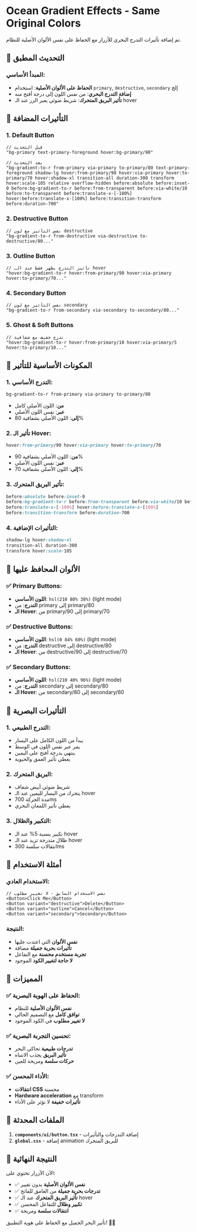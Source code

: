 # Ocean Gradient Effects - Same Original Colors

تم إضافة تأثيرات التدرج البحري للأزرار مع الحفاظ على نفس الألوان الأصلية للنظام.

## 🎨 التحديث المطبق

### المبدأ الأساسي:
- **الحفاظ على الألوان الأصلية**: استخدام `primary`, `destructive`, `secondary` إلخ
- **إضافة التدرج البحري**: من نفس اللون إلى درجة أفتح منه
- **تأثير البريق المتحرك**: شريط ضوئي يعبر الزر عند الـ hover

## 🌊 التأثيرات المضافة

### 1. Default Button
```tsx
// قبل التحديث
"bg-primary text-primary-foreground hover:bg-primary/90"

// بعد التحديث
"bg-gradient-to-r from-primary via-primary to-primary/80 text-primary-foreground shadow-lg hover:from-primary/90 hover:via-primary hover:to-primary/70 hover:shadow-xl transition-all duration-300 transform hover:scale-105 relative overflow-hidden before:absolute before:inset-0 before:bg-gradient-to-r before:from-transparent before:via-white/10 before:to-transparent before:translate-x-[-100%] hover:before:translate-x-[100%] before:transition-transform before:duration-700"
```

### 2. Destructive Button
```tsx
// نفس التأثير مع لون destructive
"bg-gradient-to-r from-destructive via-destructive to-destructive/80..."
```

### 3. Outline Button
```tsx
// تأثير التدرج يظهر فقط عند الـ hover
"hover:bg-gradient-to-r hover:from-primary/90 hover:via-primary hover:to-primary/70..."
```

### 4. Secondary Button
```tsx
// نفس التأثير مع لون secondary
"bg-gradient-to-r from-secondary via-secondary to-secondary/80..."
```

### 5. Ghost & Soft Buttons
```tsx
// تدرج خفيف مع شفافية
"hover:bg-gradient-to-r hover:from-primary/10 hover:via-primary/5 hover:to-primary/10..."
```

## 🎯 المكونات الأساسية للتأثير

### 1. التدرج الأساسي:
```css
bg-gradient-to-r from-primary via-primary to-primary/80
```
- **من**: اللون الأصلي كامل
- **عبر**: نفس اللون الأصلي
- **إلى**: اللون الأصلي بشفافية 80%

### 2. تأثير الـ Hover:
```css
hover:from-primary/90 hover:via-primary hover:to-primary/70
```
- **من**: اللون الأصلي بشفافية 90%
- **عبر**: نفس اللون الأصلي
- **إلى**: اللون الأصلي بشفافية 70%

### 3. تأثير البريق المتحرك:
```css
before:absolute before:inset-0 
before:bg-gradient-to-r before:from-transparent before:via-white/10 before:to-transparent 
before:translate-x-[-100%] hover:before:translate-x-[100%] 
before:transition-transform before:duration-700
```

### 4. التأثيرات الإضافية:
```css
shadow-lg hover:shadow-xl 
transition-all duration-300 
transform hover:scale-105
```

## 🎨 الألوان المحافظ عليها

### ✅ Primary Buttons:
- **اللون الأساسي**: `hsl(210 80% 38%)` (light mode)
- **التدرج**: من primary إلى primary/80
- **الـ Hover**: من primary/90 إلى primary/70

### ✅ Destructive Buttons:
- **اللون الأساسي**: `hsl(0 84% 60%)` (light mode)
- **التدرج**: من destructive إلى destructive/80
- **الـ Hover**: من destructive/90 إلى destructive/70

### ✅ Secondary Buttons:
- **اللون الأساسي**: `hsl(210 40% 96%)` (light mode)
- **التدرج**: من secondary إلى secondary/80
- **الـ Hover**: من secondary/80 إلى secondary/60

## 🌊 التأثيرات البصرية

### 1. التدرج الطبيعي:
- يبدأ من اللون الكامل على اليسار
- يمر عبر نفس اللون في الوسط
- ينتهي بدرجة أفتح على اليمين
- يعطي تأثير العمق والحيوية

### 2. البريق المتحرك:
- شريط ضوئي أبيض شفاف
- يتحرك من اليسار لليمين عند الـ hover
- مدة الحركة 700ms
- يعطي تأثير اللمعان البحري

### 3. التكبير والظلال:
- تكبير بنسبة 5% عند الـ hover
- ظلال متدرجة تزيد عند الـ hover
- انتقالات سلسة 300ms

## 📱 أمثلة الاستخدام

### الاستخدام العادي:
```tsx
// نفس الاستخدام السابق - لا تغيير مطلوب
<Button>Click Me</Button>
<Button variant="destructive">Delete</Button>
<Button variant="outline">Cancel</Button>
<Button variant="secondary">Secondary</Button>
```

### النتيجة:
- **نفس الألوان** التي اعتدت عليها
- **تأثيرات بحرية جميلة** مضافة
- **تجربة مستخدم محسنة** مع التفاعل
- **لا حاجة لتغيير الكود** الموجود

## 🎉 المميزات

### ✅ الحفاظ على الهوية البصرية:
- **نفس الألوان الأصلية** للنظام
- **توافق كامل** مع التصميم الحالي
- **لا تغيير مطلوب** في الكود الموجود

### ✅ تحسين التجربة البصرية:
- **تدرجات طبيعية** تحاكي البحر
- **تأثير البريق** يجذب الانتباه
- **حركات سلسة** ومريحة للعين

### ✅ الأداء المحسن:
- **انتقالات CSS** محسنة
- **Hardware acceleration** مع transform
- **تأثيرات خفيفة** لا تؤثر على الأداء

## 🔧 الملفات المحدثة

1. **`components/ui/button.tsx`** - إضافة التدرجات والتأثيرات
2. **`global.css`** - إضافة animation للبريق المتحرك

## 🌊 النتيجة النهائية

الآن الأزرار تحتوي على:
- ✅ **نفس الألوان الأصلية** بدون تغيير
- ✅ **تدرجات بحرية جميلة** من الغامق للفاتح
- ✅ **تأثير البريق المتحرك** عند الـ hover
- ✅ **تكبير وظلال** للتفاعل المحسن
- ✅ **انتقالات سلسة** ومريحة

تأثير البحر الجميل مع الحفاظ على هوية التطبيق! 🌊✨
